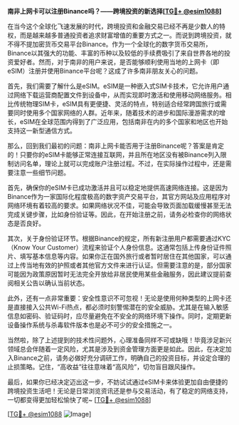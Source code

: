 **南非上网卡可以注册Binance吗？——跨境投资的新选择[[TG💪+ @esim1088](https://t.me/s/esim1088)]**

在当今这个全球化飞速发展的时代，跨境投资和金融交易已经不再是少数人的特权，而是越来越多普通投资者追求财富增值的重要方式之一。而说到跨境投资，就不得不提加密货币交易平台Binance。作为一个全球化的数字货币交易所，Binance以其强大的功能、丰富的币种以及较低的手续费吸引了来自世界各地的投资爱好者。然而，对于南非的用户来说，是否能够顺利使用当地的上网卡（即eSIM）注册并使用Binance平台呢？这成了许多南非朋友关心的问题。

首先，我们需要了解什么是eSIM。eSIM是一种嵌入式SIM卡技术，它允许用户通过网络下载运营商配置文件到设备中，从而实现即时激活和使用移动网络服务。相比传统物理SIM卡，eSIM具有更便捷、灵活的特点，特别适合经常跨国旅行或需要同时使用多个国家网络的人群。近年来，随着技术的进步和国际漫游需求的增长，eSIM在全球范围内得到了广泛应用，包括南非在内的多个国家和地区也开始支持这一新型通信方式。

那么，回到我们最初的问题：南非上网卡能否用于注册Binance呢？答案是肯定的！只要你的eSIM卡能够正常连接互联网，并且所在地区没有被Binance列入限制访问名单，理论上就可以完成账户注册过程。不过，在实际操作过程中，还是需要注意一些细节问题。

首先，确保你的eSIM卡已成功激活并且可以稳定地提供高速网络连接。这是因为Binance作为一家国际化程度极高的数字资产交易平台，其官方网站及应用程序对网络环境有着较高的要求。如果网络状况不佳，可能会导致页面加载缓慢甚至无法完成关键步骤，比如身份验证等。因此，在开始注册之前，请务必检查你的网络状态是否良好。

其次，关于身份验证环节。根据Binance的规定，所有新注册用户都需要通过KYC（Know Your Customer）流程来验证个人身份信息。这通常包括上传身份证件照片、填写基本信息等内容。如果你正在国外旅行或者暂时居住在其他国家，可以通过上传当地有效的护照或者其他官方文件来进行认证。但需要注意的是，部分国家可能因为政策原因暂时无法完全开放给非居民使用某些金融服务，因此建议提前查阅相关公告以确认当前状态。

此外，还有一点非常重要：安全性意识不可忽视！无论是使用何种类型的上网卡还是直接接入公共Wi-Fi热点，都必须时刻警惕潜在的安全威胁。尤其是在输入敏感信息如密码、验证码时，应尽量避免在不安全的网络环境下操作。同时，定期更新设备操作系统与杀毒软件版本也是必不可少的安全措施之一。

当然啦，除了上述提到的技术性问题外，心理准备同样不可或缺哦！毕竟涉足新兴领域总会伴随着一定风险，尤其是涉及到资金管理方面更是如此。因此，在决定加入Binance之前，请务必做好充分调研工作，明确自己的投资目标，并设定合理的止损策略。记住，“高收益”往往意味着“高风险”，切勿盲目跟风操作。

最后，如果你已经决定迈出这一步，不妨试试通过eSIM卡来体验更加自由便捷的跨境投资生活吧！无论是日常浏览资讯还是参与交易活动，有了稳定的网络支持，一切都变得更加轻松愉快了呢~ [[TG💪+ @esim1088](https://t.me/s/esim1088)]

[[TG💪+ @esim1088](https://t.me/s/esim1088) ![Image](https://i.postimg.cc/4NQfJmqS/Snipaste-2025-05-13-00-14-12.png)]